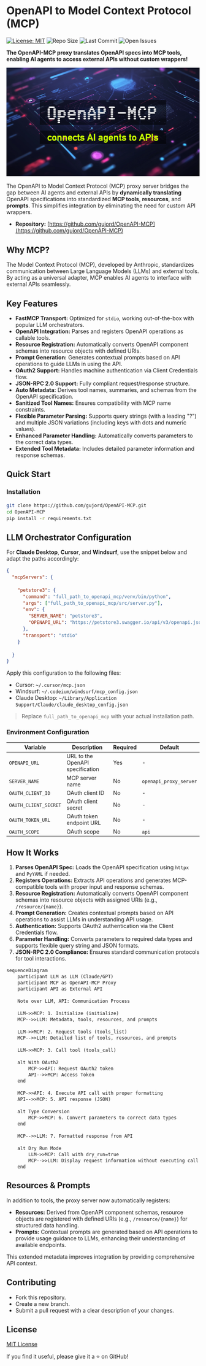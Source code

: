 # OpenAPI to Model Context Protocol (MCP)

[![License: MIT](https://img.shields.io/badge/License-MIT-yellow.svg)](LICENSE)
![Repo Size](https://img.shields.io/github/repo-size/gujord/OpenAPI-MCP)
![Last Commit](https://img.shields.io/github/last-commit/gujord/OpenAPI-MCP)
![Open Issues](https://img.shields.io/github/issues/gujord/OpenAPI-MCP)

**The OpenAPI-MCP proxy translates OpenAPI specs into MCP tools, enabling AI agents to access external APIs without custom wrappers!**

![OpenAPI-MCP](https://raw.githubusercontent.com/gujord/OpenAPI-MCP/refs/heads/main/img/OpenAPI-MCP.png)

The OpenAPI to Model Context Protocol (MCP) proxy server bridges the gap between AI agents and external APIs by **dynamically translating** OpenAPI specifications into standardized **MCP tools**, **resources**, and **prompts**. This simplifies integration by eliminating the need for custom API wrappers.

- **Repository:** [https://github.com/gujord/OpenAPI-MCP](https://github.com/gujord/OpenAPI-MCP)

## Why MCP?

The Model Context Protocol (MCP), developed by Anthropic, standardizes communication between Large Language Models (LLMs) and external tools. By acting as a universal adapter, MCP enables AI agents to interface with external APIs seamlessly.

## Key Features

- **FastMCP Transport:** Optimized for `stdio`, working out-of-the-box with popular LLM orchestrators.
- **OpenAPI Integration:** Parses and registers OpenAPI operations as callable tools.
- **Resource Registration:** Automatically converts OpenAPI component schemas into resource objects with defined URIs.
- **Prompt Generation:** Generates contextual prompts based on API operations to guide LLMs in using the API.
- **OAuth2 Support:** Handles machine authentication via Client Credentials flow.
- **JSON-RPC 2.0 Support:** Fully compliant request/response structure.
- **Auto Metadata:** Derives tool names, summaries, and schemas from the OpenAPI specification.
- **Sanitized Tool Names:** Ensures compatibility with MCP name constraints.
- **Flexible Parameter Parsing:** Supports query strings (with a leading "?") and multiple JSON variations (including keys with dots and numeric values).
- **Enhanced Parameter Handling:** Automatically converts parameters to the correct data types.
- **Extended Tool Metadata:** Includes detailed parameter information and response schemas.

## Quick Start

### Installation

```bash
git clone https://github.com/gujord/OpenAPI-MCP.git
cd OpenAPI-MCP
pip install -r requirements.txt
```

## LLM Orchestrator Configuration

For **Claude Desktop**, **Cursor**, and **Windsurf**, use the snippet below and adapt the paths accordingly:

```json
{
  "mcpServers": {

    "petstore3": {
      "command": "full_path_to_openapi_mcp/venv/bin/python",
      "args": ["full_path_to_openapi_mcp/src/server.py"],
      "env": {
        "SERVER_NAME": "petstore3",
        "OPENAPI_URL": "https://petstore3.swagger.io/api/v3/openapi.json"
      },
      "transport": "stdio"
    }

  }
}
```

Apply this configuration to the following files:

- Cursor: `~/.cursor/mcp.json`
- Windsurf: `~/.codeium/windsurf/mcp_config.json`
- Claude Desktop: `~/Library/Application Support/Claude/claude_desktop_config.json`

> Replace `full_path_to_openapi_mcp` with your actual installation path.

### Environment Configuration

| Variable              | Description                          | Required | Default                |
|-----------------------|--------------------------------------|----------|------------------------|
| `OPENAPI_URL`         | URL to the OpenAPI specification     | Yes      | -                      |
| `SERVER_NAME`         | MCP server name                      | No       | `openapi_proxy_server` |
| `OAUTH_CLIENT_ID`     | OAuth client ID                      | No       | -                      |
| `OAUTH_CLIENT_SECRET` | OAuth client secret                  | No       | -                      |
| `OAUTH_TOKEN_URL`     | OAuth token endpoint URL             | No       | -                      |
| `OAUTH_SCOPE`         | OAuth scope                          | No       | `api`                  |

## How It Works

1. **Parses OpenAPI Spec:** Loads the OpenAPI specification using `httpx` and `PyYAML` if needed.
2. **Registers Operations:** Extracts API operations and generates MCP-compatible tools with proper input and response schemas.
3. **Resource Registration:** Automatically converts OpenAPI component schemas into resource objects with assigned URIs (e.g., `/resource/{name}`).
4. **Prompt Generation:** Creates contextual prompts based on API operations to assist LLMs in understanding API usage.
5. **Authentication:** Supports OAuth2 authentication via the Client Credentials flow.
6. **Parameter Handling:** Converts parameters to required data types and supports flexible query string and JSON formats.
7. **JSON-RPC 2.0 Compliance:** Ensures standard communication protocols for tool interactions.

```mermaid
sequenceDiagram
    participant LLM as LLM (Claude/GPT)
    participant MCP as OpenAPI-MCP Proxy
    participant API as External API

    Note over LLM, API: Communication Process

    LLM->>MCP: 1. Initialize (initialize)
    MCP-->>LLM: Metadata, tools, resources, and prompts

    LLM->>MCP: 2. Request tools (tools_list)
    MCP-->>LLM: Detailed list of tools, resources, and prompts

    LLM->>MCP: 3. Call tool (tools_call)

    alt With OAuth2
        MCP->>API: Request OAuth2 token
        API-->>MCP: Access Token
    end

    MCP->>API: 4. Execute API call with proper formatting
    API-->>MCP: 5. API response (JSON)

    alt Type Conversion
        MCP->>MCP: 6. Convert parameters to correct data types
    end

    MCP-->>LLM: 7. Formatted response from API

    alt Dry Run Mode
        LLM->>MCP: Call with dry_run=true
        MCP-->>LLM: Display request information without executing call
    end
```

## Resources & Prompts

In addition to tools, the proxy server now automatically registers:

- **Resources:** Derived from OpenAPI component schemas, resource objects are registered with defined URIs (e.g., `/resource/{name}`) for structured data handling.
- **Prompts:** Contextual prompts are generated based on API operations to provide usage guidance to LLMs, enhancing their understanding of available endpoints.

This extended metadata improves integration by providing comprehensive API context.

## Contributing

- Fork this repository.
- Create a new branch.
- Submit a pull request with a clear description of your changes.

## License

[MIT License](LICENSE)

If you find it useful, please give it a ⭐ on GitHub!
